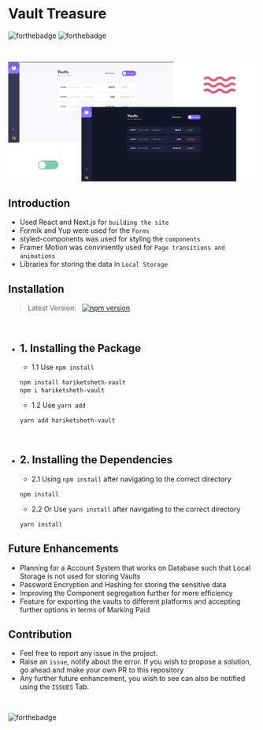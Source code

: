 # Vault Treasure
![forthebadge](https://forthebadge.com/images/badges/made-with-javascript.svg) ![forthebadge](https://forthebadge.com/images/badges/built-with-love.svg) 

<br>

![Design Vault Treasure](./public/preview.png)

## Introduction
- Used React and Next.js for `building the site`
- Formik and Yup were used for the `Forms`
- styled-components was used for styling the `components`
- Framer Motion was conviniently used for `Page transitions and animations`
- Libraries for storing the data in `Local Storage`

## Installation
> Latest Version: &nbsp;
> [![npm version](https://img.shields.io/badge/NPM%20Package%3A%20hariketsheth--vault-2.1.0-green?style=for-the-badge&logo=npm)](https://www.npmjs.com/package/hariketsheth-vault)

<br>

- ## 1. Installing the Package
    - 1.1 Use `npm install`
    ```
    npm install hariketsheth-vault
    npm i hariketsheth-vault
    ```

    - 1.2 Use `yarn add`
    ```
    yarn add hariketsheth-vault
    ```
<br>

- ## 2. Installing the Dependencies
    - 2.1 Using `npm install` after navigating to the correct directory
    ```
    npm install
    ```

    - 2.2 Or Use `yarn install` after navigating to the correct directory
    ```
    yarn install
    ```

## Future Enhancements
- Planning for a Account System that works on Database such that Local Storage is not used for storing Vaults
- Password Encryption and Hashing for storing the sensitive data 
- Improving the Component segregation further for more efficiency
- Feature for exporting the vaults to different platforms and accepting further options in terms of Marking Paid

## Contribution
- Feel free to report any issue in the project. 
- Raise an `issue`, notify about the error. If you wish to propose a solution, go ahead and make your own PR to this repository
- Any further future enhancement, you wish to see can also be notified using the `ISSUES` Tab.
<br>

![forthebadge](https://forthebadge.com/images/badges/powered-by-pull-requests.svg)
